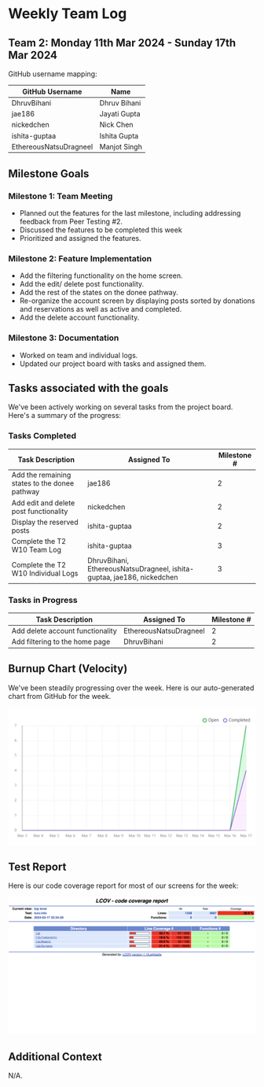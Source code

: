 # Weekly Team Log

## Team 2: Monday 11th Mar 2024 - Sunday 17th Mar 2024

GitHub username mapping:

| GitHub Username | Name |
| --- | --- |
| DhruvBihani | Dhruv Bihani |
| jae186 | Jayati Gupta |
| nickedchen | Nick Chen |
| ishita-guptaa | Ishita Gupta |
| EthereousNatsuDragneel | Manjot Singh |

## Milestone Goals

### Milestone 1: Team Meeting

- Planned out the features for the last milestone, including addressing feedback from Peer Testing #2.
- Discussed the features to be completed this week
- Prioritized and assigned the features.

### Milestone 2: Feature Implementation

- Add the filtering functionality on the home screen.
- Add the edit/ delete post functionality.
- Add the rest of the states on the donee pathway.
- Re-organize the account screen by displaying posts sorted by donations and reservations as well as active and completed.
- Add the delete account functionality.

### Milestone 3: Documentation

- Worked on team and individual logs.
- Updated our project board with tasks and assigned them.

## Tasks associated with the goals

We've been actively working on several tasks from the project board. Here's a summary of the progress:

### Tasks Completed

| Task Description | Assigned To | Milestone # |
| --- | --- | --- |
| Add the remaining states to the donee pathway | jae186 | 2 |
| Add edit and delete post functionality | nickedchen | 2 |
| Display the reserved posts | ishita-guptaa | 2 |
| Complete the T2 W10 Team Log | ishita-guptaa | 3 |
| Complete the T2 W10 Individual Logs | DhruvBihani, EthereousNatsuDragneel, ishita-guptaa, jae186, nickedchen | 3 |

### Tasks in Progress

| Task Description | Assigned To | Milestone # |
| --- | --- | --- |
| Add delete account functionality | EthereousNatsuDragneel | 2 |
| Add filtering to the home page | DhruvBihani | 2 |

## Burnup Chart (Velocity)

We've been steadily progressing over the week. Here is our auto-generated chart from GitHub for the week.

![burnup](./Burnup%20Charts/burnupT2W10.png)

## Test Report

Here is our code coverage report for most of our screens for the week:

![test report](./Test%20Reports/testReportT2W10.png)

## Additional Context

N/A.
